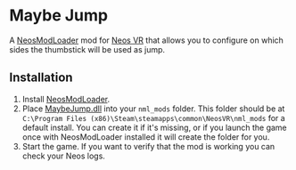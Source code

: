 Maybe Jump
==========

A [NeosModLoader](https://github.com/zkxs/NeosModLoader) mod for [Neos VR](https://neos.com/) that allows you to configure on which sides the thumbstick will be  used as jump.

## Installation
1. Install [NeosModLoader](https://github.com/zkxs/NeosModLoader).
1. Place [MaybeJump.dll](https://github.com/Banane9/NeosMaybeJump/releases/latest/download/MaybeJump.dll) into your `nml_mods` folder. This folder should be at `C:\Program Files (x86)\Steam\steamapps\common\NeosVR\nml_mods` for a default install. You can create it if it's missing, or if you launch the game once with NeosModLoader installed it will create the folder for you.
1. Start the game. If you want to verify that the mod is working you can check your Neos logs.
